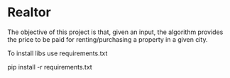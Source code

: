 # Realtor

The objective of this project is that, given an input, the algorithm provides the price to be paid for renting/purchasing a property in a given city.

To install libs use requirements.txt

pip install -r requirements.txt
